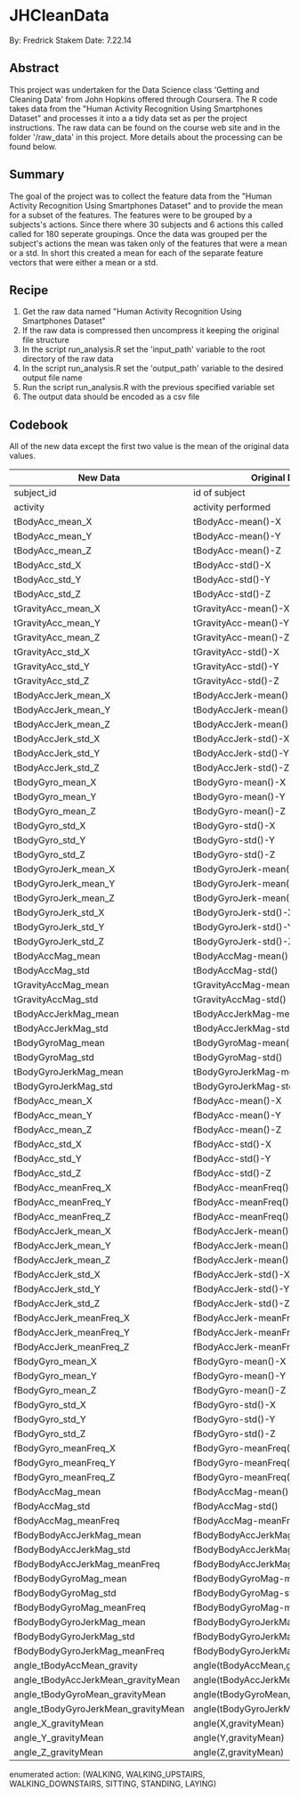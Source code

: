 JHCleanData
===========

By: Fredrick Stakem
Date: 7.22.14

## Abstract
This project was undertaken for the Data Science class 'Getting and Cleaning Data' from John Hopkins offered through Coursera. The R code takes data from the "Human Activity Recognition Using Smartphones Dataset" and processes it into a a tidy data set as per the project instructions. The raw data can be found on the course web site and in the folder '/raw_data' in this project. More details about the processing can be found below.

## Summary
The goal of the project was to collect the feature data from the "Human Activity Recognition Using Smartphones Dataset" and to provide the mean for a subset of the features. The features were to be grouped by a subjects's actions. Since there where 30 subjects and 6 actions this called called for 180 seperate groupings. Once the data was grouped per the subject's actions the mean was taken only of the features that were a mean or a std. In short this created a mean for each of the separate feature vectors that were either a mean or a std.

## Recipe
1. Get the raw data named "Human Activity Recognition Using Smartphones Dataset"
2. If the raw data is compressed then uncompress it keeping the original file structure
3. In the script run_analysis.R set the 'input_path' variable to the root directory of the raw data
4. In the script run_analysis.R set the 'output_path' variable to the desired output file name
5. Run the script run_analysis.R with the previous specified variable set
6. The output data should be encoded as a csv file
 

## Codebook
All of the new data except the first two value is the mean of the original data values.


| New Data                              | Original Data                         | Type      |
| ------------------------------------- | ------------------------------------- | --------- |
| subject_id                            | id of subject                         | int       |
| activity                              | activity performed                    | enum      |
| tBodyAcc_mean_X                       | tBodyAcc-mean()-X                     | float     |
| tBodyAcc_mean_Y                       | tBodyAcc-mean()-Y                     | float     |
| tBodyAcc_mean_Z                       | tBodyAcc-mean()-Z                     | float     |
| tBodyAcc_std_X                        | tBodyAcc-std()-X                      | float     |
| tBodyAcc_std_Y                        | tBodyAcc-std()-Y                      | float     |
| tBodyAcc_std_Z                        | tBodyAcc-std()-Z                      | float     |
| tGravityAcc_mean_X                    | tGravityAcc-mean()-X                  | float     |
| tGravityAcc_mean_Y                    | tGravityAcc-mean()-Y                  | float     |
| tGravityAcc_mean_Z                    | tGravityAcc-mean()-Z                  | float     |
| tGravityAcc_std_X                     | tGravityAcc-std()-X                   | float     |
| tGravityAcc_std_Y                     | tGravityAcc-std()-Y                   | float     |
| tGravityAcc_std_Z                     | tGravityAcc-std()-Z                   | float     |
| tBodyAccJerk_mean_X                   | tBodyAccJerk-mean()-X                 | float     |
| tBodyAccJerk_mean_Y                   | tBodyAccJerk-mean()-Y                 | float     |
| tBodyAccJerk_mean_Z                   | tBodyAccJerk-mean()-Z                 | float     |
| tBodyAccJerk_std_X                    | tBodyAccJerk-std()-X                  | float     |
| tBodyAccJerk_std_Y                    | tBodyAccJerk-std()-Y                  | float     |
| tBodyAccJerk_std_Z                    | tBodyAccJerk-std()-Z                  | float     |
| tBodyGyro_mean_X                      | tBodyGyro-mean()-X                    | float     |
| tBodyGyro_mean_Y                      | tBodyGyro-mean()-Y                    | float     |
| tBodyGyro_mean_Z                      | tBodyGyro-mean()-Z                    | float     |
| tBodyGyro_std_X                       | tBodyGyro-std()-X                     | float     |
| tBodyGyro_std_Y                       | tBodyGyro-std()-Y                     | float     |
| tBodyGyro_std_Z                       | tBodyGyro-std()-Z                     | float     |
| tBodyGyroJerk_mean_X                  | tBodyGyroJerk-mean()-X                | float     |
| tBodyGyroJerk_mean_Y                  | tBodyGyroJerk-mean()-Y                | float     |
| tBodyGyroJerk_mean_Z                  | tBodyGyroJerk-mean()-Z                | float     |
| tBodyGyroJerk_std_X                   | tBodyGyroJerk-std()-X                 | float     |
| tBodyGyroJerk_std_Y                   | tBodyGyroJerk-std()-Y                 | float     |
| tBodyGyroJerk_std_Z                   | tBodyGyroJerk-std()-Z                 | float     |
| tBodyAccMag_mean                      | tBodyAccMag-mean()                    | float     |
| tBodyAccMag_std                       | tBodyAccMag-std()                     | float     |
| tGravityAccMag_mean                   | tGravityAccMag-mean()                 | float     |
| tGravityAccMag_std                    | tGravityAccMag-std()                  | float     |
| tBodyAccJerkMag_mean                  | tBodyAccJerkMag-mean()                | float     |
| tBodyAccJerkMag_std                   | tBodyAccJerkMag-std()                 | float     |
| tBodyGyroMag_mean                     | tBodyGyroMag-mean()                   | float     |
| tBodyGyroMag_std                      | tBodyGyroMag-std()                    | float     |
| tBodyGyroJerkMag_mean                 | tBodyGyroJerkMag-mean()               | float     |
| tBodyGyroJerkMag_std                  | tBodyGyroJerkMag-std()                | float     |
| fBodyAcc_mean_X                       | fBodyAcc-mean()-X                     | float     |
| fBodyAcc_mean_Y                       | fBodyAcc-mean()-Y                     | float     |
| fBodyAcc_mean_Z                       | fBodyAcc-mean()-Z                     | float     |
| fBodyAcc_std_X                        | fBodyAcc-std()-X                      | float     |
| fBodyAcc_std_Y                        | fBodyAcc-std()-Y                      | float     |
| fBodyAcc_std_Z                        | fBodyAcc-std()-Z                      | float     |
| fBodyAcc_meanFreq_X                   | fBodyAcc-meanFreq()-X                 | float     |
| fBodyAcc_meanFreq_Y                   | fBodyAcc-meanFreq()-Y                 | float     |
| fBodyAcc_meanFreq_Z                   | fBodyAcc-meanFreq()-Z                 | float     |
| fBodyAccJerk_mean_X                   | fBodyAccJerk-mean()-X                 | float     |
| fBodyAccJerk_mean_Y                   | fBodyAccJerk-mean()-Y                 | float     |
| fBodyAccJerk_mean_Z                   | fBodyAccJerk-mean()-Z                 | float     |
| fBodyAccJerk_std_X                    | fBodyAccJerk-std()-X                  | float     |
| fBodyAccJerk_std_Y                    | fBodyAccJerk-std()-Y                  | float     |
| fBodyAccJerk_std_Z                    | fBodyAccJerk-std()-Z                  | float     |
| fBodyAccJerk_meanFreq_X               | fBodyAccJerk-meanFreq()-X             | float     |
| fBodyAccJerk_meanFreq_Y               | fBodyAccJerk-meanFreq()-Y             | float     |
| fBodyAccJerk_meanFreq_Z               | fBodyAccJerk-meanFreq()-Z             | float     |
| fBodyGyro_mean_X                      | fBodyGyro-mean()-X                    | float     |
| fBodyGyro_mean_Y                      | fBodyGyro-mean()-Y                    | float     |
| fBodyGyro_mean_Z                      | fBodyGyro-mean()-Z                    | float     |
| fBodyGyro_std_X                       | fBodyGyro-std()-X                     | float     |
| fBodyGyro_std_Y                       | fBodyGyro-std()-Y                     | float     |
| fBodyGyro_std_Z                       | fBodyGyro-std()-Z                     | float     |
| fBodyGyro_meanFreq_X                  | fBodyGyro-meanFreq()-X                | float     |
| fBodyGyro_meanFreq_Y                  | fBodyGyro-meanFreq()-Y                | float     |
| fBodyGyro_meanFreq_Z                  | fBodyGyro-meanFreq()-Z                | float     |
| fBodyAccMag_mean                      | fBodyAccMag-mean()                    | float     |
| fBodyAccMag_std                       | fBodyAccMag-std()                     | float     |
| fBodyAccMag_meanFreq                  | fBodyAccMag-meanFreq()                | float     |
| fBodyBodyAccJerkMag_mean              | fBodyBodyAccJerkMag-mean()            | float     |
| fBodyBodyAccJerkMag_std               | fBodyBodyAccJerkMag-std()             | float     |
| fBodyBodyAccJerkMag_meanFreq          | fBodyBodyAccJerkMag-meanFreq()        | float     |
| fBodyBodyGyroMag_mean                 | fBodyBodyGyroMag-mean()               | float     |
| fBodyBodyGyroMag_std                  | fBodyBodyGyroMag-std()                | float     |
| fBodyBodyGyroMag_meanFreq             | fBodyBodyGyroMag-meanFreq()           | float     |
| fBodyBodyGyroJerkMag_mean             | fBodyBodyGyroJerkMag-mean()           | float     |
| fBodyBodyGyroJerkMag_std              | fBodyBodyGyroJerkMag-std()            | float     |
| fBodyBodyGyroJerkMag_meanFreq         | fBodyBodyGyroJerkMag-meanFreq()       | float     |
| angle_tBodyAccMean_gravity            | angle(tBodyAccMean,gravity)           | float     |
| angle_tBodyAccJerkMean_gravityMean    | angle(tBodyAccJerkMean),gravityMean)  | float     |
| angle_tBodyGyroMean_gravityMean       | angle(tBodyGyroMean,gravityMean)      | float     |
| angle_tBodyGyroJerkMean_gravityMean   | angle(tBodyGyroJerkMean,gravityMean)  | float     |
| angle_X_gravityMean                   | angle(X,gravityMean)                  | float     |
| angle_Y_gravityMean                   | angle(Y,gravityMean)                  | float     |
| angle_Z_gravityMean                   | angle(Z,gravityMean)                  | float     |


enumerated action: (WALKING, WALKING_UPSTAIRS, WALKING_DOWNSTAIRS, SITTING, STANDING, LAYING)
